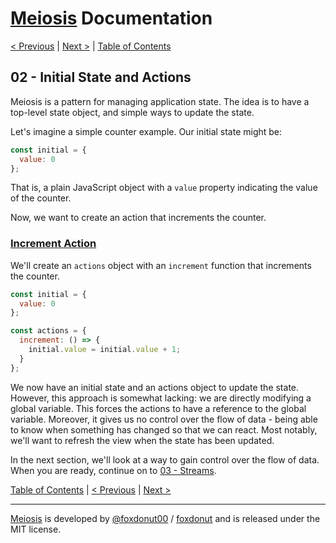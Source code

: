 # [Meiosis](https://meiosis.js.org) Documentation

[< Previous](01-introduction.html) |
[Next >](03-streams.html) |
[Table of Contents](toc.html)

## 02 - Initial State and Actions

Meiosis is a pattern for managing application state. The idea is to have a top-level state object,
and simple ways to update the state.

Let's imagine a simple counter example. Our initial state might be:

```js
const initial = {
  value: 0
};
```

That is, a plain JavaScript object with a `value` property indicating the value of the counter.

Now, we want to create an action that increments the counter.

<a name="increment_action"></a>
### [Increment Action](#increment_action)

We'll create an `actions` object with an `increment` function that increments the counter.

```javascript
const initial = {
  value: 0
};

const actions = {
  increment: () => {
    initial.value = initial.value + 1;
  }
};
```

We now have an initial state and an actions object to update the state. However, this approach is
somewhat lacking: we are directly modifying a global variable. This forces the actions to have a
reference to the global variable. Moreover, it gives us no control over the flow of data - being
able to know when something has changed so that we can react. Most notably, we'll want to refresh
the view when the state has been updated.

In the next section, we'll look at a way to gain control over the flow of data. When you are ready,
continue on to [03 - Streams](03-streams.html).

[Table of Contents](toc.html) |
[< Previous](01-introduction.html) |
[Next >](03-streams.html)

-----

[Meiosis](https://meiosis.js.org) is developed by [@foxdonut00](http://twitter.com/foxdonut00) /
[foxdonut](https://github.com/foxdonut) and is released under the MIT license.
